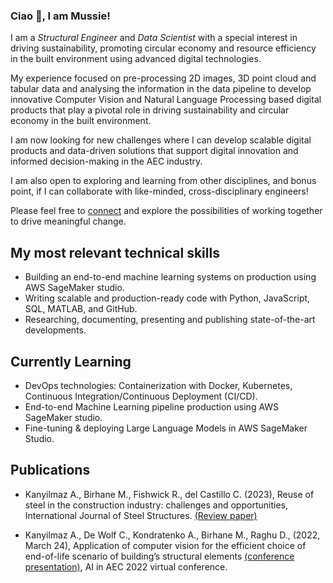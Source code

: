### Ciao 👋, I am Mussie!

I am a *Structural Engineer* and *Data Scientist* with a special interest in
driving sustainability, promoting circular economy and resource efficiency in
the built environment using advanced digital technologies.

My experience focused on pre-processing 2D images, 3D point cloud and tabular
data and analysing the information in the data pipeline to develop innovative
Computer Vision and Natural Language Processing based digital products that
play a pivotal role in driving sustainability and circular economy in the built
environment.

I am now looking for new challenges where I can develop scalable digital
products and data-driven solutions that support digital innovation and informed
decision-making in the AEC industry.

I am also open to exploring and learning from other disciplines, and bonus
point, if I can collaborate with like-minded, cross-disciplinary engineers!

Please feel free to [connect](https://www.linkedin.com/in/mussie-birhane-92b0ba156/) and
explore the possibilities of working together to drive meaningful change.

## My most relevant technical skills
- Building an end-to-end machine learning systems on production using AWS SageMaker studio.
- Writing scalable and production-ready code with Python, JavaScript, SQL, MATLAB, and GitHub.
- Researching, documenting, presenting and publishing state-of-the-art developments.

## Currently Learning
- DevOps technologies: Containerization with Docker, Kubernetes, Continuous Integration/Continuous Deployment (CI/CD).
- End-to-end Machine Learning pipeline production using AWS SageMaker studio.
- Fine-tuning & deploying Large Language Models in AWS SageMaker Studio.

## Publications
- Kanyilmaz A., Birhane M., Fishwick R., del Castillo C. (2023), Reuse of steel in the construction industry:
challenges and opportunities, International Journal of Steel Structures.
[(Review paper)](https://link.springer.com/article/10.1007/s13296-023-00778-4)

- Kanyilmaz A., De Wolf C., Kondratenko A., Birhane M., Raghu D., (2022, March 24), Application of
computer vision for the efficient choice of end-of-life scenario of building’s structural elements
[(conference presentation)](https://www.research-collection.ethz.ch/handle/20.500.11850/594728),
AI in AEC 2022 virtual conference.
